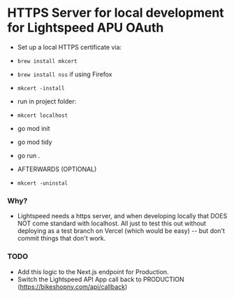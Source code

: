 # HTTPS Server for local development for Lightspeed APU OAuth

- Set up a local HTTPS certificate via:
- ```brew install mkcert```
- ```brew install nss```  if using Firefox
- ```mkcert -install```
- run in project folder:
- ```mkcert localhost```

- go mod init
- go mod tidy
- go run .

- AFTERWARDS (OPTIONAL)
- ```mkcert -uninstal```

### Why?

- Lightspeed needs a https server, and when developing locally that DOES NOT come standard with localhost. All just to test this out without deploying as a test branch on Vercel (which would be easy) -- but don't commit things that don't work.

### TODO

- Add this logic to the Next.js endpoint for Production.
- Switch the Lightspeed API App call back to PRODUCTION (https://bikeshopny.com/api/callback)


